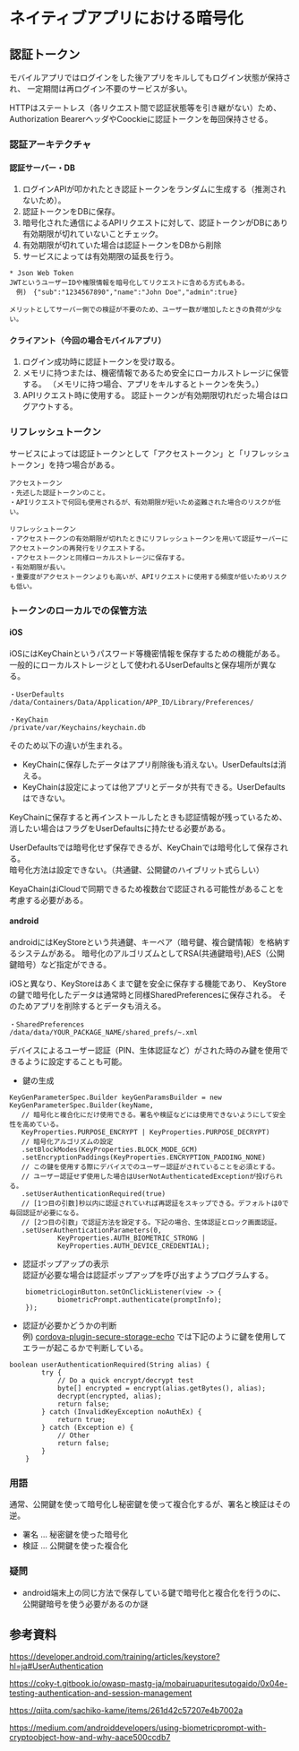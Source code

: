 # ネイティブアプリにおける暗号化
## 認証トークン
モバイルアプリではログインをした後アプリをキルしてもログイン状態が保持され、
一定期間は再ログイン不要のサービスが多い。

HTTPはステートレス（各リクエスト間で認証状態等を引き継がない）ため、
Authorization BearerヘッダやCoockieに認証トークンを毎回保持させる。

### 認証アーキテクチャ
#### 認証サーバー・DB
1. ログインAPIが叩かれたとき認証トークンをランダムに生成する（推測されないため）。
2. 認証トークンをDBに保存。
3. 暗号化された通信によるAPIリクエストに対して、認証トークンがDBにあり有効期限が切れていないことチェック。
4. 有効期限が切れていた場合は認証トークンをDBから削除
5. サービスによっては有効期限の延長を行う。

```
* Json Web Token
JWTというユーザーIDや権限情報を暗号化してリクエストに含める方式もある。
　例)　{"sub":"1234567890","name":"John Doe","admin":true}

メリットとしてサーバー側での検証が不要のため、ユーザー数が増加したときの負荷が少ない。
```

#### クライアント（今回の場合モバイルアプリ）
1. ログイン成功時に認証トークンを受け取る。
2. メモリに持つまたは、機密情報であるため安全にローカルストレージに保管する。
   （メモリに持つ場合、アプリをキルするとトークンを失う。）
4. APIリクエスト時に使用する。
認証トークンが有効期限切れだった場合はログアウトする。
### リフレッシュトークン
サービスによっては認証トークンとして「アクセストークン」と「リフレッシュトークン」を持つ場合がある。

```
アクセストークン
・先述した認証トークンのこと。
・APIリクエストで何回も使用されるが、有効期限が短いため盗難された場合のリスクが低い。

リフレッシュトークン
・アクセストークンの有効期限が切れたときにリフレッシュトークンを用いて認証サーバーにアクセストークンの再発行をリクエストする。
・アクセストークンと同様ローカルストレージに保存する。
・有効期限が長い。
・重要度がアクセストークンよりも高いが、APIリクエストに使用する頻度が低いためリスクも低い。
```

### トークンのローカルでの保管方法
#### iOS
iOSにはKeyChainというパスワード等機密情報を保存するための機能がある。
一般的にローカルストレージとして使われるUserDefaultsと保存場所が異なる。
```
・UserDefaults
/data/Containers/Data/Application/APP_ID/Library/Preferences/

・KeyChain
/private/var/Keychains/keychain.db
```
そのため以下の違いが生まれる。
- KeyChainに保存したデータはアプリ削除後も消えない。UserDefaultsは消える。
- KeyChainは設定によっては他アプリとデータが共有できる。UserDefaultsはできない。

KeyChainに保存すると再インストールしたときも認証情報が残っているため、
消したい場合はフラグをUserDefaultsに持たせる必要がある。

UserDefaultsでは暗号化せず保存できるが、KeyChainでは暗号化して保存される。<br>
暗号化方法は設定できない。（共通鍵、公開鍵のハイブリット式らしい）

KeyaChainはiCloudで同期できるため複数台で認証される可能性があることを考慮する必要がある。

#### android
androidにはKeyStoreという共通鍵、キーペア（暗号鍵、複合鍵情報）を格納するシステムがある。
暗号化のアルゴリズムとしてRSA(共通鍵暗号),AES（公開鍵暗号）など指定ができる。

iOSと異なり、KeyStoreはあくまで鍵を安全に保存する機能であり、
KeyStoreの鍵で暗号化したデータは通常時と同様SharedPreferencesに保存される。
そのためアプリを削除するとデータも消える。
```
・SharedPreferences
/data/data/YOUR_PACKAGE_NAME/shared_prefs/~.xml
```

デバイスによるユーザー認証（PIN、生体認証など）がされた時のみ鍵を使用できるように設定することも可能。

- 鍵の生成
```
KeyGenParameterSpec.Builder keyGenParamsBuilder = new KeyGenParameterSpec.Builder(keyName,
   // 暗号化と複合化にだけ使用できる。署名や検証などには使用できないようにして安全性を高めている。
   KeyProperties.PURPOSE_ENCRYPT | KeyProperties.PURPOSE_DECRYPT)
   // 暗号化アルゴリズムの設定
   .setBlockModes(KeyProperties.BLOCK_MODE_GCM)
   .setEncryptionPaddings(KeyProperties.ENCRYPTION_PADDING_NONE)
   // この鍵を使用する際にデバイスでのユーザー認証がされていることを必須とする。
   // ユーザー認証せず使用した場合はUserNotAuthenticatedExceptionが投げられる。
   .setUserAuthenticationRequired(true)
   // [1つ目の引数]秒以内に認証されていれば再認証をスキップできる。デフォルトは0で毎回認証が必要になる。
   // [2つ目の引数」で認証方法を設定する。下記の場合、生体認証とロック画面認証。
   .setUserAuthenticationParameters(0,
            KeyProperties.AUTH_BIOMETRIC_STRONG |
            KeyProperties.AUTH_DEVICE_CREDENTIAL);
```

- 認証ポップアップの表示<br>
  認証が必要な場合は認証ポップアップを呼び出すようプログラムする。
```
    biometricLoginButton.setOnClickListener(view -> {
            biometricPrompt.authenticate(promptInfo);
    });
```

- 認証が必要かどうかの判断<br>
例)
[cordova-plugin-secure-storage-echo](https://github.com/mibrito707/cordova-plugin-secure-storage-echo/tree/master)
では下記のように鍵を使用してエラーが起こるかで判断している。
  
```
boolean userAuthenticationRequired(String alias) {
        try {
            // Do a quick encrypt/decrypt test
            byte[] encrypted = encrypt(alias.getBytes(), alias);
            decrypt(encrypted, alias);
            return false;
        } catch (InvalidKeyException noAuthEx) {
            return true;
        } catch (Exception e) {
            // Other
            return false;
        }
    }
```

### 用語
通常、公開鍵を使って暗号化し秘密鍵を使って複合化するが、署名と検証はその逆。
- 署名 ... 秘密鍵を使った暗号化
- 検証 ... 公開鍵を使った複合化

### 疑問
- android端末上の同じ方法で保存している鍵で暗号化と複合化を行うのに、公開鍵暗号を使う必要があるのか謎

## 参考資料
https://developer.android.com/training/articles/keystore?hl=ja#UserAuthentication

https://coky-t.gitbook.io/owasp-mastg-ja/mobairuapuritesutogaido/0x04e-testing-authentication-and-session-management

https://qiita.com/sachiko-kame/items/261d42c57207e4b7002a

https://medium.com/androiddevelopers/using-biometricprompt-with-cryptoobject-how-and-why-aace500ccdb7
